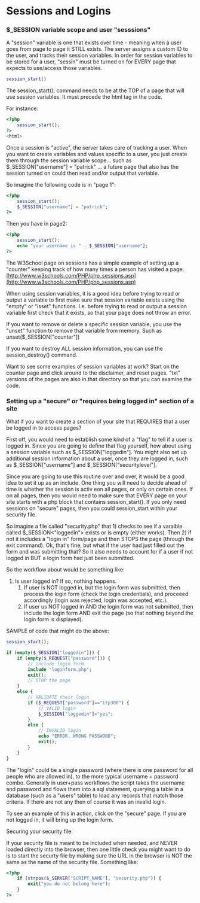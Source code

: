 Sessions and Logins
====================

### $_SESSION variable scope and user "sesssions"

A "session" variable is one that exists over time - meaning when a user goes from page to page it STILL exists. The server assigns a custom ID to the user, and tracks their session variables. In order for session variables to be stored for a user, "sessin" must be turned on for EVERY page that expects to use/access those variables.

```php
session_start()
```

The session_start(); command needs to be at the TOP of a page that will use session variables. It must precede the html <html> tag in the code.

For instance:

```php
<?php
	session_start();
?>
<html>
```

Once a session is "active", the server takes care of tracking a user. When you want to create variables and values specific to a user, you just create them through the session variable scope... such as $_SESSION["username"] = "patrick" ... a future page that also has the session turned on could then read and/or output that variable.

So imagine the following code is in "page 1":

```php
<?php
	session_start();
	$_SESSION["username"] = "patrick";
?>
```

Then you have in page2:

```php
<?php
	session_start();
	echo "your username is " . $_SESSION["username"];
?>
```

The W3School page on sessions has a simple example of setting up a "counter" keeping track of how many times a person has visited a page: [http://www.w3schools.com/PHP/php_sessions.asp](http://www.w3schools.com/PHP/php_sessions.asp)

When using session variables, it is a good idea before trying to read or output a variable to first make sure that session variable exists using the "empty" or "isset" functions. I.e. before trying to read or output a session variable first check that it exists, so that your page does not throw an error.

If you want to remove or delete a specific session variable, you use the "unset" function to remove that variable from memory. Such as unset($_SESSION["counter"])

If you want to destroy ALL session information, you can use the session_destroy() command.

Want to see some examples of session variables at work? Start on the counter page and click around to the disclaimer, and reset pages. "txt" versions of the pages are also in that directory so that you can examine the code.

### Setting up a "secure" or "requires being logged in" section of a site

What if you want to create a section of your site that REQUIRES that a user be logged in to access pages?

First off, you would need to establish some kind of a "flag" to tell if a user is logged in. Since you are going to define that flag yourself, how about using a session variable such as $_SESSION["loggedin"]. You might also set up additional session information about a user, once they are logged in, such as $_SESSION["username"] and $_SESSION["securitylevel"].

Since you are going to use this routine over and over, it would be a good idea to set it up as an include. One thing you will need to decide ahead of time is whether the session is activ eon all pages, or only on certain ones. If on all pages, then you would need to make sure that EVERY page on your site starts with a php block that contains session_start(). If you only need sessions on "secure" pages, then you could session_start within your security file.

So imagine a file called "security.php" that 1) checks to see if a varaible called $_SESSION<"loggedin"> exists or is empty (either works). Then 2) if not it includes a "login in" form/page and then STOPS the page (through the exit command). Ok, that's fine, but what if the user had just filled out the form and was submitting that? So it also needs to account for if a user if not logged in BUT a login form had just been submitted.

So the workflow about would be something like:

1. Is user logged in? If so, nothing happens.
   1. If user is NOT logged in, but the login form was submitted, then process the login form (check the login credentials), and proceeed accordingly (login was rejected, login was accepted, etc.).
   2. If user us NOT logged in AND the login form was not submitted, then include the login form AND exit the page (so that nothing beyond the login form is displayed).

SAMPLE of code that might do the above:

```php
session_start();

if (empty($_SESSION["loggedin"])) {
	if (empty($_REQUEST["password"])) {
		// include login form
		include "loginform.php";
		exit();	
		// STOP the page
	}
	else {
		// VALIDATE their login
		if ($_REQUEST["password"]=="itp300") {
			// VALID login
			$_SESSION["loggedin"]="yes";
		}	
		else {
			// INVALID login
			echo "ERROR. WRONG PASSWORD";
			exit();
		}
	}
}
```

The "login" could be a single password (where there is one password for all people who are allowed in), to the more typical username + password combo. Generally in user+pass workflows the script takes the username and password and flows them into a sql statement, querying a table in a database (such as a "users" table) to load any records that match those criteria. If there are not any then of course it was an invalid login.

To see an example of this in action, click on the "secure" page. If you are not logged in, it will bring up the login form.

Securing your security file:

If your security file is meant to be included when needed, and NEVER loaded directly into the browser, then one little check you might want to do is to start the securty file by making sure the URL in the browser is NOT the same as the name of the security file. 
Something like:

```php
<?php
	if (strpos($_SERVER["SCRIPT_NAME"], "security.php")) { 
		exit("you do not belong here"); 
	}
?>
```
